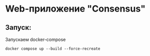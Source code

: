 # Web-приложение "Consensus" #

## Запуск:
Запускаем docker-compose
```shell
docker compose up --build --force-recreate
```
